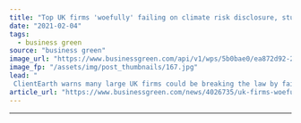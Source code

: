 ```yaml
---
title: "Top UK firms 'woefully' failing on climate risk disclosure, study warns"
date: "2021-02-04"
tags: 
  - business green
source: "business green"
image_url: "https://www.businessgreen.com/api/v1/wps/5b0bae0/ea872d92-2f0c-46d2-8a74-865d12cec0b0/2/city-of-london-iStock-1205813990-185x114.jpg"
image_fp: "/assets/img/post_thumbnails/167.jpg"
lead: "
 ClientEarth warns many large UK firms could be breaking the law by failing to adequately report on the risks posed to their business by climate change and the net zero transition ..."
article_url: "https://www.businessgreen.com/news/4026735/uk-firms-woefully-failing-climate-risk-disclosure-study-warns"
---
```


---
